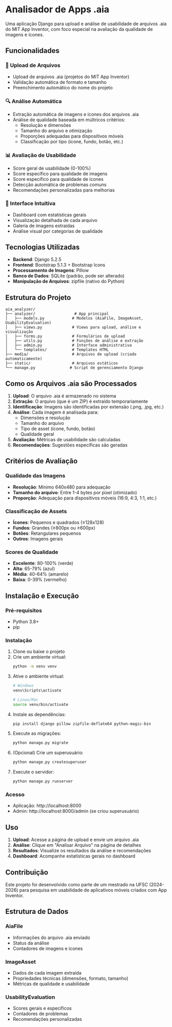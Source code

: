 # Analisador de Apps .aia

Uma aplicação Django para upload e análise de usabilidade de arquivos .aia do MIT App Inventor, com foco especial na avaliação da qualidade de imagens e ícones.

## Funcionalidades

### 📁 Upload de Arquivos
- Upload de arquivos .aia (projetos do MIT App Inventor)
- Validação automática de formato e tamanho
- Preenchimento automático do nome do projeto

### 🔍 Análise Automática
- Extração automática de imagens e ícones dos arquivos .aia
- Análise de qualidade baseada em múltricos critérios:
  - Resolução e dimensões
  - Tamanho do arquivo e otimização
  - Proporções adequadas para dispositivos móveis
  - Classificação por tipo (ícone, fundo, botão, etc.)

### 📊 Avaliação de Usabilidade
- Score geral de usabilidade (0-100%)
- Score específico para qualidade de imagens
- Score específico para qualidade de ícones
- Detecção automática de problemas comuns
- Recomendações personalizadas para melhorias

### 🎯 Interface Intuitiva
- Dashboard com estatísticas gerais
- Visualização detalhada de cada arquivo
- Galeria de imagens extraídas
- Análise visual por categorias de qualidade

## Tecnologias Utilizadas

- **Backend**: Django 5.2.5
- **Frontend**: Bootstrap 5.1.3 + Bootstrap Icons
- **Processamento de Imagens**: Pillow
- **Banco de Dados**: SQLite (padrão, pode ser alterado)
- **Manipulação de Arquivos**: zipfile (nativo do Python)

## Estrutura do Projeto

```
aia_analyzer/
├── analyzer/                 # App principal
│   ├── models.py            # Modelos (AiaFile, ImageAsset, UsabilityEvaluation)
│   ├── views.py             # Views para upload, análise e visualização
│   ├── forms.py             # Formulários de upload
│   ├── utils.py             # Funções de análise e extração
│   ├── admin.py             # Interface administrativa
│   └── templates/           # Templates HTML
├── media/                   # Arquivos de upload (criado automaticamente)
├── static/                  # Arquivos estáticos
└── manage.py               # Script de gerenciamento Django
```

## Como os Arquivos .aia são Processados

1. **Upload**: O arquivo .aia é armazenado no sistema
2. **Extração**: O arquivo (que é um ZIP) é extraído temporariamente
3. **Identificação**: Imagens são identificadas por extensão (.png, .jpg, etc.)
4. **Análise**: Cada imagem é analisada para:
   - Dimensões e resolução
   - Tamanho do arquivo
   - Tipo de asset (ícone, fundo, botão)
   - Qualidade geral
5. **Avaliação**: Métricas de usabilidade são calculadas
6. **Recomendações**: Sugestões específicas são geradas

## Critérios de Avaliação

### Qualidade das Imagens
- **Resolução**: Mínimo 640x480 para adequação
- **Tamanho do arquivo**: Entre 1-4 bytes por pixel (otimizado)
- **Proporção**: Adequação para dispositivos móveis (16:9, 4:3, 1:1, etc.)

### Classificação de Assets
- **Ícones**: Pequenos e quadrados (≤128x128)
- **Fundos**: Grandes (≥800px ou ≥600px)
- **Botões**: Retangulares pequenos
- **Outros**: Imagens gerais

### Scores de Qualidade
- **Excelente**: 80-100% (verde)
- **Alta**: 65-79% (azul)
- **Média**: 40-64% (amarelo)
- **Baixa**: 0-39% (vermelho)

## Instalação e Execução

### Pré-requisitos
- Python 3.8+
- pip

### Instalação
1. Clone ou baixe o projeto
2. Crie um ambiente virtual:
   ```bash
   python -m venv venv
   ```
3. Ative o ambiente virtual:
   ```bash
   # Windows
   venv\Scripts\activate
   
   # Linux/Mac
   source venv/bin/activate
   ```
4. Instale as dependências:
   ```bash
   pip install django pillow zipfile-deflate64 python-magic-bin
   ```
5. Execute as migrações:
   ```bash
   python manage.py migrate
   ```
6. (Opcional) Crie um superusuário:
   ```bash
   python manage.py createsuperuser
   ```
7. Execute o servidor:
   ```bash
   python manage.py runserver
   ```

### Acesso
- Aplicação: http://localhost:8000
- Admin: http://localhost:8000/admin (se criou superusuário)

## Uso

1. **Upload**: Acesse a página de upload e envie um arquivo .aia
2. **Análise**: Clique em "Analisar Arquivo" na página de detalhes
3. **Resultados**: Visualize os resultados da análise e recomendações
4. **Dashboard**: Acompanhe estatísticas gerais no dashboard

## Contribuição

Este projeto foi desenvolvido como parte de um mestrado na UFSC (2024-2026) para pesquisa em usabilidade de aplicativos móveis criados com App Inventor.

## Estrutura de Dados

### AiaFile
- Informações do arquivo .aia enviado
- Status da análise
- Contadores de imagens e ícones

### ImageAsset
- Dados de cada imagem extraída
- Propriedades técnicas (dimensões, formato, tamanho)
- Métricas de qualidade e usabilidade

### UsabilityEvaluation
- Scores gerais e específicos
- Contadores de problemas
- Recomendações personalizadas
